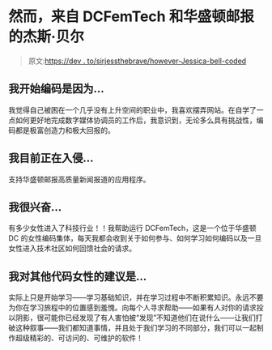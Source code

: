 # 然而，来自 DCFemTech 和华盛顿邮报的杰斯·贝尔

> 原文:[https://dev . to/sirjessthebrave/however-Jessica-bell-coded](https://dev.to/sirjessthebrave/nevertheless-jessica-bell-coded)

## 我开始编码是因为...

我觉得自己被困在一个几乎没有上升空间的职业中，我喜欢摆弄网站。在自学了一点如何更好地完成数字媒体协调员的工作后，我意识到，无论多么具有挑战性，编码都是极富创造力和极大回报的。

## 我目前正在入侵...

支持华盛顿邮报高质量新闻报道的应用程序。

## 我很兴奋...

有多少女性进入了科技行业！！我帮助运行 DCFemTech，这是一个位于华盛顿 DC 的女性编码集体，每天我都会收到关于如何参与、如何学习如何编码以及一旦女性进入技术社区如何回馈社会的请求。

## 我对其他代码女性的建议是...

实际上只是开始学习——学习基础知识，并在学习过程中不断积累知识。永远不要为你在学习旅程中的位置感到羞愧。向每个人寻求帮助——如果有人对你的请求投以阴影，很可能你已经发现了有人害怕被“发现”不知道他们在说什么——让我们打破这种叙事——我们都知道事情，并且处于我们学习的不同部分，我们可以一起制作超级精彩的、可访问的、可维护的软件！